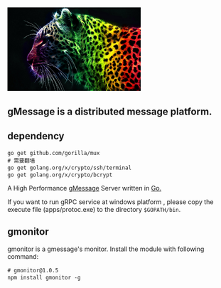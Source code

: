 ## <img src="logos/gmessage.jpg" width="300">


## gMessage is a distributed message platform.

## dependency

```
go get github.com/gorilla/mux
# 需要翻墙
go get golang.org/x/crypto/ssh/terminal
go get golang.org/x/crypto/bcrypt
```

A High Performance [gMessage](https://github.com/elitecodegroovy) Server written in [Go.](http://golang.org)

If you want to run gRPC service at windows platform , please copy the execute file (apps/protoc.exe) to the directory `$GOPATH/bin`.

## gmonitor

gmonitor is a gmessage's monitor. Install the module with following command:

```
# gmonitor@1.0.5
npm install gmonitor -g
```

